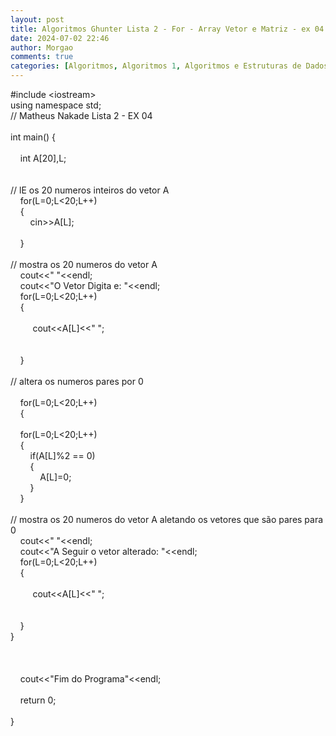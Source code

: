```yaml
---
layout: post
title: Algoritmos Ghunter Lista 2 - For - Array Vetor e Matriz - ex 04
date: 2024-07-02 22:46
author: Morgao
comments: true
categories: [Algoritmos, Algoritmos 1, Algoritmos e Estruturas de Dados, beecrowd, Linguagem C, Programação]
---
```

#include &lt;iostream&gt;<br />
using namespace std;<br />
// Matheus Nakade Lista 2 - EX 04<br />
<br />
int main() {&nbsp; <br />
<br />
&nbsp;&nbsp;&nbsp; int A[20],L;<br />
&nbsp;&nbsp;&nbsp; <br />
&nbsp;&nbsp; <br />
// lE os 20 numeros inteiros do vetor A<br />
&nbsp;&nbsp;&nbsp; for(L=0;L&lt;20;L++)<br />
&nbsp;&nbsp;&nbsp; {&nbsp;&nbsp;&nbsp;&nbsp;&nbsp;&nbsp; <br />
&nbsp;&nbsp;&nbsp;&nbsp;&nbsp;&nbsp;&nbsp; cin&gt;&gt;A[L];&nbsp;&nbsp; <br />
&nbsp;&nbsp; <br />
&nbsp;&nbsp;&nbsp; }&nbsp;&nbsp;&nbsp;&nbsp;&nbsp;&nbsp; <br />
&nbsp; <br />
// mostra os 20 numeros do vetor A<br />
&nbsp;&nbsp;&nbsp; cout&lt;&lt;" "&lt;&lt;endl;&nbsp;&nbsp;&nbsp; <br />
&nbsp;&nbsp;&nbsp; cout&lt;&lt;"O Vetor Digita e: "&lt;&lt;endl;&nbsp;&nbsp;&nbsp; <br />
&nbsp;&nbsp;&nbsp; for(L=0;L&lt;20;L++)<br />
&nbsp;&nbsp;&nbsp; {<br />
&nbsp;&nbsp;&nbsp; &nbsp;&nbsp;&nbsp; <br />
&nbsp;&nbsp;&nbsp;&nbsp; &nbsp;&nbsp;&nbsp; cout&lt;&lt;A[L]&lt;&lt;" ";<br />
&nbsp;&nbsp;&nbsp;&nbsp; &nbsp;&nbsp;&nbsp; <br />
&nbsp;&nbsp;&nbsp;&nbsp;&nbsp;&nbsp; <br />
&nbsp;&nbsp;&nbsp; }<br />
&nbsp;&nbsp;&nbsp;&nbsp;&nbsp;&nbsp; <br />
// altera os numeros pares por 0&nbsp;&nbsp; <br />
<br />
&nbsp;&nbsp;&nbsp; for(L=0;L&lt;20;L++)<br />
&nbsp;&nbsp;&nbsp; {<br />
&nbsp;&nbsp;&nbsp;&nbsp; <br />
&nbsp;&nbsp;&nbsp; for(L=0;L&lt;20;L++)<br />
&nbsp;&nbsp;&nbsp; {<br />
&nbsp;&nbsp;&nbsp; &nbsp;&nbsp;&nbsp; if(A[L]%2 == 0)<br />
&nbsp;&nbsp;&nbsp; &nbsp;&nbsp;&nbsp; {<br />
&nbsp;&nbsp;&nbsp; &nbsp;&nbsp;&nbsp; &nbsp;&nbsp;&nbsp; A[L]=0;<br />
&nbsp;&nbsp;&nbsp; &nbsp;&nbsp;&nbsp; }<br />
&nbsp;&nbsp;&nbsp; }<br />
&nbsp;&nbsp;&nbsp; <br />
// mostra os 20 numeros do vetor A aletando os vetores que são pares para 0<br />
&nbsp;&nbsp;&nbsp; cout&lt;&lt;" "&lt;&lt;endl;<br />
&nbsp;&nbsp;&nbsp; cout&lt;&lt;"A Seguir o vetor alterado: "&lt;&lt;endl;<br />
&nbsp;&nbsp;&nbsp; for(L=0;L&lt;20;L++)<br />
&nbsp;&nbsp;&nbsp; {<br />
&nbsp;&nbsp;&nbsp; &nbsp;&nbsp;&nbsp; <br />
&nbsp;&nbsp;&nbsp;&nbsp; &nbsp;&nbsp;&nbsp; cout&lt;&lt;A[L]&lt;&lt;" ";<br />
&nbsp;&nbsp;&nbsp;&nbsp; &nbsp;&nbsp;&nbsp; <br />
&nbsp;&nbsp;&nbsp;&nbsp;&nbsp;&nbsp; <br />
&nbsp;&nbsp;&nbsp; }<br />
}<br />
&nbsp;&nbsp; <br />
&nbsp;&nbsp; <br />
&nbsp;&nbsp; <br />
&nbsp;&nbsp;&nbsp; cout&lt;&lt;"Fim do Programa"&lt;&lt;endl;<br />
&nbsp;&nbsp; <br />
&nbsp;&nbsp;&nbsp; return 0;<br />
<br />
} 
